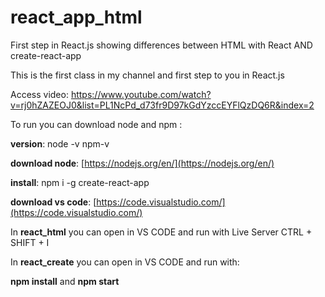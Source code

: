 # react_app_html

First step in React.js showing differences between HTML with React AND create-react-app

This is the first class in my channel and first step to you in React.js

Access video: https://www.youtube.com/watch?v=rj0hZAZEOJ0&list=PL1NcPd_d73fr9D97kGdYzccEYFlQzDQ6R&index=2

To run you can download node and npm :

**version**: node -v npm-v

**download node**: [https://nodejs.org/en/](https://nodejs.org/en/)

**install**: npm i -g create-react-app

**download vs code**: [https://code.visualstudio.com/](https://code.visualstudio.com/)


In **react_html** you can open in VS CODE and run with Live Server CTRL + SHIFT + I

In **react_create** you can open in VS CODE and run with:

**npm install** and **npm start**
